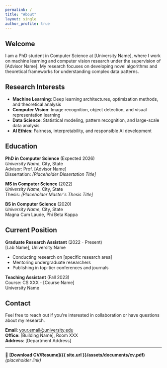 ```yaml
---
permalink: /
title: "About"
layout: single
author_profile: true
---
```


## Welcome

I am a PhD student in Computer Science at [University Name], where I work on machine learning and computer vision research under the supervision of [Advisor Name]. My research focuses on developing novel algorithms and theoretical frameworks for understanding complex data patterns.

## Research Interests

- **Machine Learning**: Deep learning architectures, optimization methods, and theoretical analysis
- **Computer Vision**: Image recognition, object detection, and visual representation learning  
- **Data Science**: Statistical modeling, pattern recognition, and large-scale data analysis
- **AI Ethics**: Fairness, interpretability, and responsible AI development

## Education

**PhD in Computer Science** (Expected 2026)  
*University Name*, City, State  
Advisor: Prof. [Advisor Name]  
Dissertation: *[Placeholder Dissertation Title]*

**MS in Computer Science** (2022)  
*University Name*, City, State  
Thesis: *[Placeholder Master's Thesis Title]*

**BS in Computer Science** (2020)  
*University Name*, City, State  
Magna Cum Laude, Phi Beta Kappa

## Current Position

**Graduate Research Assistant** (2022 - Present)  
[Lab Name], University Name  
- Conducting research on [specific research area]
- Mentoring undergraduate researchers
- Publishing in top-tier conferences and journals

**Teaching Assistant** (Fall 2023)  
Course: CS XXX - [Course Name]  
University Name

## Contact

Feel free to reach out if you're interested in collaboration or have questions about my research.

**Email**: your.email@university.edu  
**Office**: [Building Name], Room XXX  
**Address**: [Department Address]

---

📄 **[Download CV/Resume]({{ site.url }}/assets/documents/cv.pdf)** *(placeholder link)*